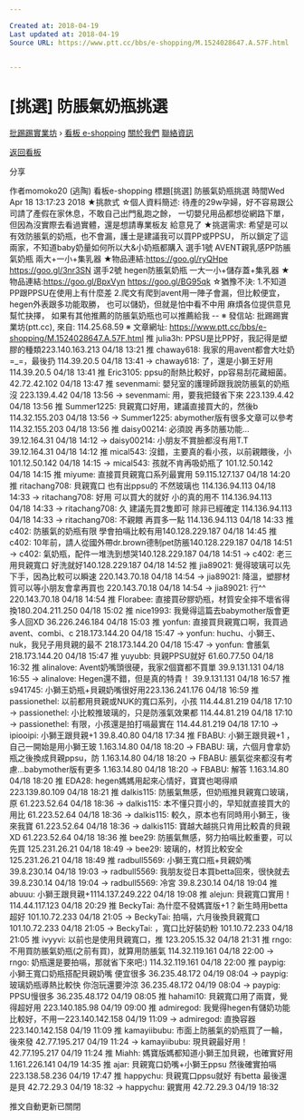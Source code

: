 ```yaml
---

Created at: 2018-04-19
Last updated at: 2018-04-19
Source URL: https://www.ptt.cc/bbs/e-shopping/M.1524028647.A.57F.html


---
```


# [挑選] 防脹氣奶瓶挑選


[批踢踢實業坊](https://www.ptt.cc/) › [看板 e-shopping](https://www.ptt.cc/bbs/e-shopping/index.html) [關於我們](https://www.ptt.cc/about.html) [聯絡資訊](https://www.ptt.cc/contact.html)

[返回看板](https://www.ptt.cc/bbs/e-shopping/index.html)

分享

作者momoko20 (逃陶)
看板e-shopping
標題\[挑選\] 防脹氣奶瓶挑選
時間Wed Apr 18 13:17:23 2018
★挑款式 ☆個人資料簡述: 待產的29w孕婦，好不容易跟公司請了產假在家休息，不敢自己出門亂跑之餘， 一切嬰兒用品都想從網路下單，但因為沒實際去看過實體，還是想請專業板友 給意見了 ★挑選需求: 希望是可以有效防脹氣的奶瓶，也不會漏，護士是建議我可以買PP或PPSU， 所以鎖定了這兩家，不知道baby奶量如何所以大&小奶瓶都購入 選手1號 AVENT親乳感PP防脹氣奶瓶 兩大+一小+集乳器 ★物品連結:<https://goo.gl/ryQHpe> <https://goo.gl/3nr3SN> 選手2號 hegen防脹氣奶瓶 一大一小+儲存蓋+集乳器 ★物品連結:<https://goo.gl/BpxVyn> <https://goo.gl/BG95qk> ☆猶豫不決: 1.不知道PP跟PPSU在使用上有什麼差 2.爬文有爬到avent用一陣子會漏，但比較便宜，hegen外表跟多功能取勝， 也可以儲奶，但就是怕中看不中用 麻煩各位提供意見幫忙抉擇， 如果有其他推薦的防脹氣奶瓶也可以推薦給我 -- ※ 發信站: 批踢踢實業坊(ptt.cc), 來自: 114.25.68.59 ※ 文章網址: <https://www.ptt.cc/bbs/e-shopping/M.1524028647.A.57F.html>
推 julia3h: PPSU是比PP好，我記得是塑膠的種類223.140.163.213 04/18 13:21
推 chaway618: 我家的用avent都會大吐奶=\_=，最後扔 114.39.20.5 04/18 13:41
→ chaway618: 了，還是小獅王好用 114.39.20.5 04/18 13:41
推 Eric3105: ppsu的耐熱比較好，pp容易刮花藏細菌。 42.72.42.102 04/18 13:47
推 sevenmami: 嬰兒室的護理師跟我說防脹氣的奶瓶沒 223.139.4.42 04/18 13:56
→ sevenmami: 用，要我把錢省下來 223.139.4.42 04/18 13:56
推 Summer1225: 貝親寬口好用，建議直接買大的，然後b 114.32.155.203 04/18 13:56
→ Summer1225: abymother版有很多文章可以參考 114.32.155.203 04/18 13:56
推 daisy00214: 必須說 再多防脹功能… 39.12.164.31 04/18 14:12
→ daisy00214: 小朋友不賞臉都沒有用T.T 39.12.164.31 04/18 14:12
推 mical543: 沒錯，主要真的看小孩，以前親餵後，小 101.12.50.142 04/18 14:15
→ mical543: 孩就不肯再吸奶瓶了 101.12.50.142 04/18 14:15
推 miyume: 直接買貝親寬口系列最實用 59.115.127.137 04/18 14:20
推 ritachang708: 貝親寬口 也有出ppsu的 不然玻璃也 114.136.94.113 04/18 14:33
→ ritachang708: 好用 可以買大的就好 小的真的用不 114.136.94.113 04/18 14:33
→ ritachang708: 久 建議先買2隻即可 除非已經確定 114.136.94.113 04/18 14:33
→ ritachang708: 不親餵 再買多一點 114.136.94.113 04/18 14:33
推 c402: 防脹氣的奶瓶有限 學會拍嗝比較有用140.128.229.187 04/18 14:45
推 c402: 10年前，請人從國外帶dr.brown德制pet防脹140.128.229.187 04/18 14:51
→ c402: 氣奶瓶，配件一堆洗到想哭140.128.229.187 04/18 14:51
→ c402: 老三用貝親寬口 好洗就好140.128.229.187 04/18 14:52
推 jia89021: 覺得玻璃可以先下手，因為比較可以瞬速 220.143.70.18 04/18 14:54
→ jia89021: 降溫，塑膠材質可以等小朋友會拿再買也 220.143.70.18 04/18 14:54
→ jia89021: 行^^ 220.143.70.18 04/18 14:54
推 Florabee: 直接買矽膠奶瓶，材質安全摔不壞省得換180.204.211.250 04/18 15:02
推 nice1993: 我覺得這篇去babymother版會更多人回XD 36.226.246.184 04/18 15:03
推 yonfun: 直接買貝親寬口啊，我買過avent、combi、c 218.173.144.20 04/18 15:47
→ yonfun: huchu、小獅王、nuk，我兒子用貝親的最不 218.173.144.20 04/18 15:47
→ yonfun: 會脹氣 218.173.144.20 04/18 15:47
推 yuyubb: 貝親PPSU就好 61.60.77.50 04/18 16:32
推 alinalove: Avent奶嘴頭很硬，我家2個寶都不買單 39.9.131.131 04/18 16:55
→ alinalove: Hegen還不錯，但是真的特貴！ 39.9.131.131 04/18 16:57
推 s941745: 小獅王奶瓶+貝親奶嘴很好用223.136.241.176 04/18 16:59
推 passionethel: 以前都用貝親或NUK的寬口系列，小孩 114.44.81.219 04/18 17:10
→ passionethel: 小比較推玻璃的，只是防漲氣效果都 114.44.81.219 04/18 17:10
→ passionethel: 有限，小孩還是拍打嗝最實在 114.44.81.219 04/18 17:10
→ ipiooipi: 小獅王跟貝親+1 39.8.40.80 04/18 17:34
推 FBABU: 小獅王跟貝親+1 ，自己一開始是用小獅王玻 1.163.14.80 04/18 18:20
→ FBABU: 璃，六個月會拿奶瓶之後換成貝親ppsu，防 1.163.14.80 04/18 18:20
→ FBABU: 脹氣從來都沒有考慮...babymother版有更多 1.163.14.80 04/18 18:20
→ FBABU: 解答 1.163.14.80 04/18 18:20
推 EDA28: hegen媽媽用起來心情好，寶寶也喝得順 223.139.80.109 04/18 18:21
推 dalkis115: 防脹氣無感，但奶瓶推貝親寬口玻璃，原 61.223.52.64 04/18 18:36
→ dalkis115: 本不懂只買小的，早知就直接買大的用比 61.223.52.64 04/18 18:36
→ dalkis115: 較久，原本也有同時用小獅王，後來我寶 61.223.52.64 04/18 18:36
→ dalkis115: 寶越大越挑只肯用比較貴的貝親XD 61.223.52.64 04/18 18:36
推 bee29: 防脹氣無感，努力拍嗝比較重要，可以先買 125.231.26.21 04/18 18:49
→ bee29: 玻璃的，材質比較安全 125.231.26.21 04/18 18:49
推 radbull5569: 小獅王寬口瓶+貝親奶嘴 39.8.230.14 04/18 19:03
→ radbull5569: 我朋友從日本買betta回來，很快就去 39.8.230.14 04/18 19:04
→ radbull5569: 冷宮 39.8.230.14 04/18 19:04
推 abuuu: 小獅王跟貝親+1114.137.249.222 04/18 19:08
推 alejun: 貝親寬口實用！ 114.44.117.123 04/18 20:29
推 BeckyTai: 為什麼不發媽寶版+1？新生時用betta超好 101.10.72.233 04/18 21:05
→ BeckyTai: 拍嗝，六月後換貝親寬口 101.10.72.233 04/18 21:05
→ BeckyTai: ，寬口比好裝奶粉 101.10.72.233 04/18 21:05
推 ivyyvi: 以前也是使用貝親寬口，推 123.205.15.32 04/18 21:31
推 rngo: 不用買防脹氣奶瓶(之前有買)，就算用防脹氣 114.32.119.161 04/18 22:00
→ rngo: 奶瓶還是要拍嗝，那就省下來吧:) 114.32.119.161 04/18 22:00
推 paypig: 小獅王寬口奶瓶搭配貝親奶嘴 便宜很多 36.235.48.172 04/19 08:04
→ paypig: 玻璃奶瓶導熱比較快 你泡玩還要沖涼 36.235.48.172 04/19 08:04
→ paypig: PPSU慢很多 36.235.48.172 04/19 08:05
推 hahami10: 貝親寬口用了兩寶，覺得超好用 223.140.185.98 04/19 09:00
推 admiregod: 我覺得hegen有儲奶功能比較好，不用一223.140.142.158 04/19 11:09
→ admiregod: 直換容器223.140.142.158 04/19 11:09
推 kamayiibubu: 市面上防脹氣的奶瓶買了一輪，後來發 42.77.195.217 04/19 11:24
→ kamayiibubu: 現貝親最好用！ 42.77.195.217 04/19 11:24
推 Miahh: 媽寶版媽都知道小獅王加貝親，也確實好用 1.161.226.141 04/19 14:35
推 ajar: 貝親寬口奶嘴+小獅王ppsu 然後確實拍嗝 223.138.58.236 04/19 17:47
推 happychu: 貝親寬口ppsu就好 有betta 最後還是貝 42.72.29.3 04/19 18:32
→ happychu: 親實用 42.72.29.3 04/19 18:32

推文自動更新已關閉

